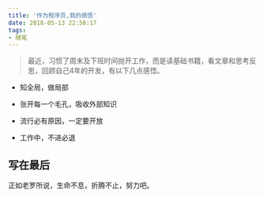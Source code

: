 ```yaml
---
title: '作为程序员,我的感悟'
date: 2018-05-13 22:58:17
tags:
- 随笔
---
```

> 最近，习惯了周末及下班时间抛开工作，而是读基础书籍，看文章和思考反思，回顾自己4年的开发，有以下几点感悟。

+ 知全局，做局部
  
+ 张开每一个毛孔，吸收外部知识

+ 流行必有原因，一定要开放

+ 工作中，不进必退

## 写在最后
正如老罗所说，生命不息，折腾不止，努力吧。

